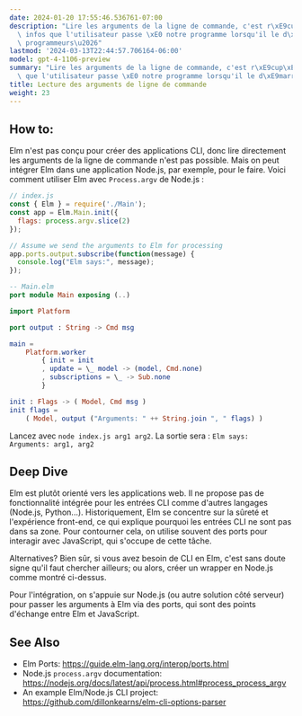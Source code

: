 ```yaml
---
date: 2024-01-20 17:55:46.536761-07:00
description: "Lire les arguments de la ligne de commande, c'est r\xE9cup\xE9rer les\
  \ infos que l'utilisateur passe \xE0 notre programme lorsqu'il le d\xE9marre. Les\
  \ programmeurs\u2026"
lastmod: '2024-03-13T22:44:57.706164-06:00'
model: gpt-4-1106-preview
summary: "Lire les arguments de la ligne de commande, c'est r\xE9cup\xE9rer les infos\
  \ que l'utilisateur passe \xE0 notre programme lorsqu'il le d\xE9marre."
title: Lecture des arguments de ligne de commande
weight: 23
---
```


## How to:
Elm n'est pas conçu pour créer des applications CLI, donc lire directement les arguments de la ligne de commande n'est pas possible. Mais on peut intégrer Elm dans une application Node.js, par exemple, pour le faire. Voici comment utiliser Elm avec `Process.argv` de Node.js :

```javascript
// index.js
const { Elm } = require('./Main');
const app = Elm.Main.init({
  flags: process.argv.slice(2)
});

// Assume we send the arguments to Elm for processing
app.ports.output.subscribe(function(message) {
  console.log("Elm says:", message);
});
```

```elm
-- Main.elm
port module Main exposing (..)

import Platform

port output : String -> Cmd msg

main =
    Platform.worker
        { init = init
        , update = \_ model -> (model, Cmd.none)
        , subscriptions = \_ -> Sub.none
        }

init : Flags -> ( Model, Cmd msg )
init flags =
    ( Model, output ("Arguments: " ++ String.join ", " flags) )
```

Lancez avec `node index.js arg1 arg2`. La sortie sera : `Elm says: Arguments: arg1, arg2`

## Deep Dive
Elm est plutôt orienté vers les applications web. Il ne propose pas de fonctionnalité intégrée pour les entrées CLI comme d'autres langages (Node.js, Python...). Historiquement, Elm se concentre sur la sûreté et l'expérience front-end, ce qui explique pourquoi les entrées CLI ne sont pas dans sa zone. Pour contourner cela, on utilise souvent des ports pour interagir avec JavaScript, qui s'occupe de cette tâche.

Alternatives? Bien sûr, si vous avez besoin de CLI en Elm, c'est sans doute signe qu'il faut chercher ailleurs; ou alors, créer un wrapper en Node.js comme montré ci-dessus.

Pour l'intégration, on s'appuie sur Node.js (ou autre solution côté serveur) pour passer les arguments à Elm via des ports, qui sont des points d'échange entre Elm et JavaScript.

## See Also
- Elm Ports: https://guide.elm-lang.org/interop/ports.html
- Node.js `process.argv` documentation: https://nodejs.org/docs/latest/api/process.html#process_process_argv
- An example Elm/Node.js CLI project: https://github.com/dillonkearns/elm-cli-options-parser
